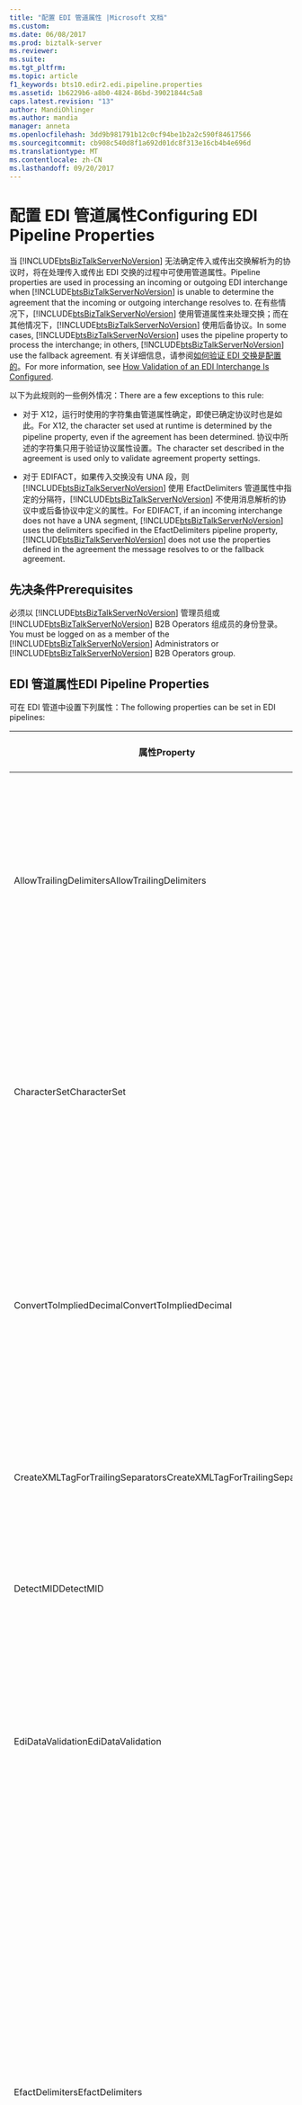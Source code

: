 ```yaml
---
title: "配置 EDI 管道属性 |Microsoft 文档"
ms.custom: 
ms.date: 06/08/2017
ms.prod: biztalk-server
ms.reviewer: 
ms.suite: 
ms.tgt_pltfrm: 
ms.topic: article
f1_keywords: bts10.edir2.edi.pipeline.properties
ms.assetid: 1b6229b6-a8b0-4824-86bd-39021844c5a8
caps.latest.revision: "13"
author: MandiOhlinger
ms.author: mandia
manager: anneta
ms.openlocfilehash: 3dd9b981791b12c0cf94be1b2a2c590f84617566
ms.sourcegitcommit: cb908c540d8f1a692d01dc8f313e16cb4b4e696d
ms.translationtype: MT
ms.contentlocale: zh-CN
ms.lasthandoff: 09/20/2017
---
```

# <a name="configuring-edi-pipeline-properties"></a><span data-ttu-id="75c13-102">配置 EDI 管道属性</span><span class="sxs-lookup"><span data-stu-id="75c13-102">Configuring EDI Pipeline Properties</span></span>
<span data-ttu-id="75c13-103">当 [!INCLUDE[btsBizTalkServerNoVersion](../includes/btsbiztalkservernoversion-md.md)] 无法确定传入或传出交换解析为的协议时，将在处理传入或传出 EDI 交换的过程中可使用管道属性。</span><span class="sxs-lookup"><span data-stu-id="75c13-103">Pipeline properties are used in processing an incoming or outgoing EDI interchange when [!INCLUDE[btsBizTalkServerNoVersion](../includes/btsbiztalkservernoversion-md.md)] is unable to determine the agreement that the incoming or outgoing interchange resolves to.</span></span> <span data-ttu-id="75c13-104">在有些情况下，[!INCLUDE[btsBizTalkServerNoVersion](../includes/btsbiztalkservernoversion-md.md)] 使用管道属性来处理交换；而在其他情况下，[!INCLUDE[btsBizTalkServerNoVersion](../includes/btsbiztalkservernoversion-md.md)] 使用后备协议。</span><span class="sxs-lookup"><span data-stu-id="75c13-104">In some cases, [!INCLUDE[btsBizTalkServerNoVersion](../includes/btsbiztalkservernoversion-md.md)] uses the pipeline property to process the interchange; in others, [!INCLUDE[btsBizTalkServerNoVersion](../includes/btsbiztalkservernoversion-md.md)] use the fallback agreement.</span></span> <span data-ttu-id="75c13-105">有关详细信息，请参阅[如何验证 EDI 交换是配置的](../core/how-validation-of-an-edi-interchange-is-configured.md)。</span><span class="sxs-lookup"><span data-stu-id="75c13-105">For more information, see [How Validation of an EDI Interchange Is Configured](../core/how-validation-of-an-edi-interchange-is-configured.md).</span></span>  
  
 <span data-ttu-id="75c13-106">以下为此规则的一些例外情况：</span><span class="sxs-lookup"><span data-stu-id="75c13-106">There are a few exceptions to this rule:</span></span>  
  
-   <span data-ttu-id="75c13-107">对于 X12，运行时使用的字符集由管道属性确定，即使已确定协议时也是如此。</span><span class="sxs-lookup"><span data-stu-id="75c13-107">For X12, the character set used at runtime is determined by the pipeline property, even if the agreement has been determined.</span></span> <span data-ttu-id="75c13-108">协议中所述的字符集只用于验证协议属性设置。</span><span class="sxs-lookup"><span data-stu-id="75c13-108">The character set described in the agreement is used only to validate agreement property settings.</span></span>  
  
-   <span data-ttu-id="75c13-109">对于 EDIFACT，如果传入交换没有 UNA 段，则 [!INCLUDE[btsBizTalkServerNoVersion](../includes/btsbiztalkservernoversion-md.md)] 使用 EfactDelimiters 管道属性中指定的分隔符，[!INCLUDE[btsBizTalkServerNoVersion](../includes/btsbiztalkservernoversion-md.md)] 不使用消息解析的协议中或后备协议中定义的属性。</span><span class="sxs-lookup"><span data-stu-id="75c13-109">For EDIFACT, if an incoming interchange does not have a UNA segment, [!INCLUDE[btsBizTalkServerNoVersion](../includes/btsbiztalkservernoversion-md.md)] uses the delimiters specified in the EfactDelimiters pipeline property, [!INCLUDE[btsBizTalkServerNoVersion](../includes/btsbiztalkservernoversion-md.md)] does not use the properties defined in the agreement the message resolves to or the fallback agreement.</span></span>  
  
## <a name="prerequisites"></a><span data-ttu-id="75c13-110">先决条件</span><span class="sxs-lookup"><span data-stu-id="75c13-110">Prerequisites</span></span>  
 <span data-ttu-id="75c13-111">必须以 [!INCLUDE[btsBizTalkServerNoVersion](../includes/btsbiztalkservernoversion-md.md)] 管理员组或 [!INCLUDE[btsBizTalkServerNoVersion](../includes/btsbiztalkservernoversion-md.md)] B2B Operators 组成员的身份登录。</span><span class="sxs-lookup"><span data-stu-id="75c13-111">You must be logged on as a member of the [!INCLUDE[btsBizTalkServerNoVersion](../includes/btsbiztalkservernoversion-md.md)] Administrators or [!INCLUDE[btsBizTalkServerNoVersion](../includes/btsbiztalkservernoversion-md.md)] B2B Operators group.</span></span>  
  
## <a name="edi-pipeline-properties"></a><span data-ttu-id="75c13-112">EDI 管道属性</span><span class="sxs-lookup"><span data-stu-id="75c13-112">EDI Pipeline Properties</span></span>  
 <span data-ttu-id="75c13-113">可在 EDI 管道中设置下列属性：</span><span class="sxs-lookup"><span data-stu-id="75c13-113">The following properties can be set in EDI pipelines:</span></span>  
  
|<span data-ttu-id="75c13-114">属性</span><span class="sxs-lookup"><span data-stu-id="75c13-114">Property</span></span>|<span data-ttu-id="75c13-115">改用</span><span class="sxs-lookup"><span data-stu-id="75c13-115">Use</span></span>|<span data-ttu-id="75c13-116">值</span><span class="sxs-lookup"><span data-stu-id="75c13-116">Values</span></span>|<span data-ttu-id="75c13-117">管道 - 阶段</span><span class="sxs-lookup"><span data-stu-id="75c13-117">Pipeline - Stage</span></span>|  
|--------------|---------|------------|-----------------------|  
|<span data-ttu-id="75c13-118">AllowTrailingDelimiters</span><span class="sxs-lookup"><span data-stu-id="75c13-118">AllowTrailingDelimiters</span></span>|<span data-ttu-id="75c13-119">在收到的交换上生成尾部分隔符。</span><span class="sxs-lookup"><span data-stu-id="75c13-119">Generates trailing separators on the interchange received.</span></span>|<span data-ttu-id="75c13-120">False（默认值）</span><span class="sxs-lookup"><span data-stu-id="75c13-120">False (default)</span></span><br /><br /> <span data-ttu-id="75c13-121">True</span><span class="sxs-lookup"><span data-stu-id="75c13-121">True</span></span>|<span data-ttu-id="75c13-122">EdiReceive-反汇编</span><span class="sxs-lookup"><span data-stu-id="75c13-122">EdiReceive- Disassemble</span></span><br /><br /> <span data-ttu-id="75c13-123">AS2EdiReceive-反汇编</span><span class="sxs-lookup"><span data-stu-id="75c13-123">AS2EdiReceive -Disassemble</span></span><br /><br /> <span data-ttu-id="75c13-124">EdiSend - 组装</span><span class="sxs-lookup"><span data-stu-id="75c13-124">EdiSend - Assemble</span></span><br /><br /> <span data-ttu-id="75c13-125">AS2EdiSend - 组装</span><span class="sxs-lookup"><span data-stu-id="75c13-125">AS2EdiSend - Assemble</span></span>|  
|<span data-ttu-id="75c13-126">CharacterSet</span><span class="sxs-lookup"><span data-stu-id="75c13-126">CharacterSet</span></span>|<span data-ttu-id="75c13-127">指定在对传出 EDI 交换执行运行时验证期间使用的字符集。</span><span class="sxs-lookup"><span data-stu-id="75c13-127">Specifies the character set to be used during run-time validation of outgoing EDI interchanges.</span></span><br /><br /> <span data-ttu-id="75c13-128">此属性仅用于 X12 处理，不用于 EDIFACT。</span><span class="sxs-lookup"><span data-stu-id="75c13-128">This property is used for X12 processing only, not for EDIFACT.</span></span>|<span data-ttu-id="75c13-129">UTF8（默认值）</span><span class="sxs-lookup"><span data-stu-id="75c13-129">UTF8 (default)</span></span><br /><br /> <span data-ttu-id="75c13-130">基本</span><span class="sxs-lookup"><span data-stu-id="75c13-130">Basic</span></span><br /><br /> <span data-ttu-id="75c13-131">扩展</span><span class="sxs-lookup"><span data-stu-id="75c13-131">Extended</span></span>|<span data-ttu-id="75c13-132">EdiReceive - 拆装</span><span class="sxs-lookup"><span data-stu-id="75c13-132">EdiReceive - Disassemble</span></span><br /><br /> <span data-ttu-id="75c13-133">AS2EdiReceive-反汇编</span><span class="sxs-lookup"><span data-stu-id="75c13-133">AS2EdiReceive -Disassemble</span></span><br /><br /> <span data-ttu-id="75c13-134">EdiSend - 组装</span><span class="sxs-lookup"><span data-stu-id="75c13-134">EdiSend - Assemble</span></span><br /><br /> <span data-ttu-id="75c13-135">AS2EdiSend - 组装</span><span class="sxs-lookup"><span data-stu-id="75c13-135">AS2EdiSend - Assemble</span></span>|  
|<span data-ttu-id="75c13-136">ConvertToImpliedDecimal</span><span class="sxs-lookup"><span data-stu-id="75c13-136">ConvertToImpliedDecimal</span></span>|<span data-ttu-id="75c13-137">对于传入交换，在 BizTalk Server 的中间 XML 中，将以格式 Nn 指定的 EDI 数值转换为十进制数值。</span><span class="sxs-lookup"><span data-stu-id="75c13-137">For an incoming interchange, converts an EDI number that is specified with the format Nn into a base-10 numeric value in the intermediate XML in BizTalk Server.</span></span><br /><br /> <span data-ttu-id="75c13-138">此属性仅用于 X12 处理，不用于 EDIFACT。</span><span class="sxs-lookup"><span data-stu-id="75c13-138">This property is used for X12 processing only, not for EDIFACT.</span></span>|<span data-ttu-id="75c13-139">False（默认值）</span><span class="sxs-lookup"><span data-stu-id="75c13-139">False (default)</span></span><br /><br /> <span data-ttu-id="75c13-140">True</span><span class="sxs-lookup"><span data-stu-id="75c13-140">True</span></span>|<span data-ttu-id="75c13-141">EdiReceive - 拆装</span><span class="sxs-lookup"><span data-stu-id="75c13-141">EdiReceive - Disassemble</span></span><br /><br /> <span data-ttu-id="75c13-142">AS2EdiReceive - 拆装</span><span class="sxs-lookup"><span data-stu-id="75c13-142">AS2EdiReceive - Disassemble</span></span>|  
|<span data-ttu-id="75c13-143">CreateXMLTagForTrailingSeparators</span><span class="sxs-lookup"><span data-stu-id="75c13-143">CreateXMLTagForTrailingSeparators</span></span>|<span data-ttu-id="75c13-144">为每个尾随分隔符创建空 XML 标记 (如果已经设置**AllowTrailingDelimiters**为 true)。</span><span class="sxs-lookup"><span data-stu-id="75c13-144">Creates empty XML tags for each of the trailing separators (if you have set **AllowTrailingDelimiters** to true).</span></span>|<span data-ttu-id="75c13-145">False（默认值）</span><span class="sxs-lookup"><span data-stu-id="75c13-145">False (default)</span></span><br /><br /> <span data-ttu-id="75c13-146">True</span><span class="sxs-lookup"><span data-stu-id="75c13-146">True</span></span>|<span data-ttu-id="75c13-147">EdiReceive - 拆装</span><span class="sxs-lookup"><span data-stu-id="75c13-147">EdiReceive - Disassemble</span></span><br /><br /> <span data-ttu-id="75c13-148">AS2EdiReceive - 拆装</span><span class="sxs-lookup"><span data-stu-id="75c13-148">AS2EdiReceive - Disassemble</span></span>|  
|<span data-ttu-id="75c13-149">DetectMID</span><span class="sxs-lookup"><span data-stu-id="75c13-149">DetectMID</span></span>|<span data-ttu-id="75c13-150">允许 EDI 拆装器在一个消息中解析多个交换。</span><span class="sxs-lookup"><span data-stu-id="75c13-150">Enables the EDI Disassembler to parse multiple interchanges in a single message.</span></span>|<span data-ttu-id="75c13-151">True（默认值）</span><span class="sxs-lookup"><span data-stu-id="75c13-151">True (default)</span></span><br /><br /> <span data-ttu-id="75c13-152">False</span><span class="sxs-lookup"><span data-stu-id="75c13-152">False</span></span>|<span data-ttu-id="75c13-153">EdiReceive - 拆装</span><span class="sxs-lookup"><span data-stu-id="75c13-153">EdiReceive - Disassemble</span></span><br /><br /> <span data-ttu-id="75c13-154">AS2EdiReceive - 拆装</span><span class="sxs-lookup"><span data-stu-id="75c13-154">AS2EdiReceive - Disassemble</span></span>|  
|<span data-ttu-id="75c13-155">EdiDataValidation</span><span class="sxs-lookup"><span data-stu-id="75c13-155">EdiDataValidation</span></span>|<span data-ttu-id="75c13-156">启用对传出 EDI 交换的 EDI 类型（数据元素）验证，除了 EDI 数据元素验证之外，还验证字段长度、可选性和重复计数。</span><span class="sxs-lookup"><span data-stu-id="75c13-156">Enables EDI type (data elements) validation of outgoing EDI interchanges, including validation of field length, optionality, and repeat count in addition to EDI data element validation.</span></span>|<span data-ttu-id="75c13-157">True（默认值）</span><span class="sxs-lookup"><span data-stu-id="75c13-157">True (default)</span></span><br /><br /> <span data-ttu-id="75c13-158">False</span><span class="sxs-lookup"><span data-stu-id="75c13-158">False</span></span>|<span data-ttu-id="75c13-159">EdiReceive - 拆装</span><span class="sxs-lookup"><span data-stu-id="75c13-159">EdiReceive - Disassemble</span></span><br /><br /> <span data-ttu-id="75c13-160">AS2EdiReceive - 拆装</span><span class="sxs-lookup"><span data-stu-id="75c13-160">AS2EdiReceive - Disassemble</span></span><br /><br /> <span data-ttu-id="75c13-161">EdiSend - 组装</span><span class="sxs-lookup"><span data-stu-id="75c13-161">EdiSend - Assemble</span></span><br /><br /> <span data-ttu-id="75c13-162">AS2EdiSend - 组装</span><span class="sxs-lookup"><span data-stu-id="75c13-162">AS2EdiSend - Assemble</span></span>|  
|<span data-ttu-id="75c13-163">EfactDelimiters</span><span class="sxs-lookup"><span data-stu-id="75c13-163">EfactDelimiters</span></span>|<span data-ttu-id="75c13-164">指示处理传入交换时使用的分隔符。</span><span class="sxs-lookup"><span data-stu-id="75c13-164">Indicates the delimiters to be used in processing an incoming interchange.</span></span> <span data-ttu-id="75c13-165">如果传入交换没有 UNA 段，则使用此属性。</span><span class="sxs-lookup"><span data-stu-id="75c13-165">Used if an incoming interchange does not have a UNA segment.</span></span><br /><br /> <span data-ttu-id="75c13-166">分隔符包括：</span><span class="sxs-lookup"><span data-stu-id="75c13-166">The delimiters include the following:</span></span><br /><br /> <span data-ttu-id="75c13-167">-UNA1 （组件数据元素分隔符）</span><span class="sxs-lookup"><span data-stu-id="75c13-167">-   UNA1 (Component data element separator)</span></span><br /><span data-ttu-id="75c13-168">-UNA2 （数据元素分隔符）</span><span class="sxs-lookup"><span data-stu-id="75c13-168">-   UNA2 (Data element separator)</span></span><br /><span data-ttu-id="75c13-169">-UNA3 （小数符号）</span><span class="sxs-lookup"><span data-stu-id="75c13-169">-   UNA3 (Decimal notation)</span></span><br /><span data-ttu-id="75c13-170">-UNA4 （转义指示器）</span><span class="sxs-lookup"><span data-stu-id="75c13-170">-   UNA4 (Release indicator)</span></span><br /><span data-ttu-id="75c13-171">-UNA5 （重复分隔符）</span><span class="sxs-lookup"><span data-stu-id="75c13-171">-   UNA5 (Repetition separator)</span></span><br /><span data-ttu-id="75c13-172">-UNA6 （段终止符）**注意：**此属性用于 EDIFACT 只能，处理不能为 X12。</span><span class="sxs-lookup"><span data-stu-id="75c13-172">-   UNA6 (Segment terminator) **Note:**  This property is used for EDIFACT processing only, not for X12.</span></span>|<span data-ttu-id="75c13-173">0x3A、0x2B、0x2C、0x3F、0x20、0x27（默认值）</span><span class="sxs-lookup"><span data-stu-id="75c13-173">0x3A, 0x2B, 0x2C, 0x3F, 0x20, 0x27 (defaults)</span></span>|<span data-ttu-id="75c13-174">EdiReceive - 拆装</span><span class="sxs-lookup"><span data-stu-id="75c13-174">EdiReceive - Disassemble</span></span><br /><br /> <span data-ttu-id="75c13-175">AS2EdiReceive - 拆装</span><span class="sxs-lookup"><span data-stu-id="75c13-175">AS2EdiReceive - Disassemble</span></span>|  
<span data-ttu-id="75c13-176">IgnoreMessageEncoding</span><span class="sxs-lookup"><span data-stu-id="75c13-176">IgnoreMessageEncoding</span></span>|<span data-ttu-id="75c13-177">指定 BatchMarker 组件不会设置 EDI。EncodingType 上下文属性\<X12 > 或\<EDIFACT >。</span><span class="sxs-lookup"><span data-stu-id="75c13-177">Specifies that the BatchMarker component will not set the EDI.EncodingType context property to \<X12> or \<EDIFACT>.</span></span> <span data-ttu-id="75c13-178">这适用于处理非 EDI 消息时的自定义管道。</span><span class="sxs-lookup"><span data-stu-id="75c13-178">This applies to custom pipelines when processing non-EDI messages.</span></span>|<span data-ttu-id="75c13-179">False（默认值）</span><span class="sxs-lookup"><span data-stu-id="75c13-179">False (default)</span></span><br /><br /> <span data-ttu-id="75c13-180">True</span><span class="sxs-lookup"><span data-stu-id="75c13-180">True</span></span>|<span data-ttu-id="75c13-181">EdiReceive - 解析参与方</span><span class="sxs-lookup"><span data-stu-id="75c13-181">EdiReceive - ResolveParty</span></span><br /><br /> <span data-ttu-id="75c13-182">AS2EdiReceive - 解析参与方</span><span class="sxs-lookup"><span data-stu-id="75c13-182">AS2EdiReceive - ResolveParty</span></span>|  
|<span data-ttu-id="75c13-183">MaskSecurityInformation</span><span class="sxs-lookup"><span data-stu-id="75c13-183">MaskSecurityInformation</span></span>|<span data-ttu-id="75c13-184">屏蔽传入 EDI 交换上下文属性中的授权/密码安全信息，以防止信息泄露。</span><span class="sxs-lookup"><span data-stu-id="75c13-184">Mask authorization/password security information in the context property of an incoming EDI interchange to prevent information disclosure.</span></span> <span data-ttu-id="75c13-185">对于 X12 交换，适用于 ISA1、ISA2、ISA3 和 ISA4 字段；对于 EDIFACT 交换，适用于 UNB6 字段。</span><span class="sxs-lookup"><span data-stu-id="75c13-185">Applies to the ISA1, ISA2, ISA3, and ISA4 fields for X12 interchanges; and the UNB6 fields for EDIFACT interchanges.</span></span>|<span data-ttu-id="75c13-186">True（默认值）</span><span class="sxs-lookup"><span data-stu-id="75c13-186">True (default)</span></span><br /><br /> <span data-ttu-id="75c13-187">False</span><span class="sxs-lookup"><span data-stu-id="75c13-187">False</span></span>|<span data-ttu-id="75c13-188">EdiReceive - 拆装</span><span class="sxs-lookup"><span data-stu-id="75c13-188">EdiReceive - Disassemble</span></span><br /><br /> <span data-ttu-id="75c13-189">AS2EdiReceive - 拆装</span><span class="sxs-lookup"><span data-stu-id="75c13-189">AS2EdiReceive - Disassemble</span></span>|  
|<span data-ttu-id="75c13-190">PreserveInterchange</span><span class="sxs-lookup"><span data-stu-id="75c13-190">PreserveInterchange</span></span>|<span data-ttu-id="75c13-191">指定接收的批将作为一个整体处理。</span><span class="sxs-lookup"><span data-stu-id="75c13-191">Specifies that a batch received will be processed as a single unit.</span></span>|<span data-ttu-id="75c13-192">False（默认值）</span><span class="sxs-lookup"><span data-stu-id="75c13-192">False (default)</span></span><br /><br /> <span data-ttu-id="75c13-193">True</span><span class="sxs-lookup"><span data-stu-id="75c13-193">True</span></span>|<span data-ttu-id="75c13-194">EdiReceive - 拆装</span><span class="sxs-lookup"><span data-stu-id="75c13-194">EdiReceive - Disassemble</span></span><br /><br /> <span data-ttu-id="75c13-195">AS2EdiReceive - 拆装</span><span class="sxs-lookup"><span data-stu-id="75c13-195">AS2EdiReceive - Disassemble</span></span>|  
|<span data-ttu-id="75c13-196">RouteAckOn2WayPort</span><span class="sxs-lookup"><span data-stu-id="75c13-196">RouteAckOn2WayPort</span></span>|<span data-ttu-id="75c13-197">经由打开的双向请求-响应接收端口连接返回 EDI 确认。</span><span class="sxs-lookup"><span data-stu-id="75c13-197">Returns an EDI acknowledgment over the open connection of a two-way request-response receive port.</span></span>|<span data-ttu-id="75c13-198">True（默认值）</span><span class="sxs-lookup"><span data-stu-id="75c13-198">True (default)</span></span><br /><br /> <span data-ttu-id="75c13-199">False</span><span class="sxs-lookup"><span data-stu-id="75c13-199">False</span></span>|<span data-ttu-id="75c13-200">EdiReceive - 拆装</span><span class="sxs-lookup"><span data-stu-id="75c13-200">EdiReceive - Disassemble</span></span><br /><br /> <span data-ttu-id="75c13-201">AS2EdiReceive - 拆装</span><span class="sxs-lookup"><span data-stu-id="75c13-201">AS2EdiReceive - Disassemble</span></span>|  
|<span data-ttu-id="75c13-202">UseDotAsDecimalSeperator</span><span class="sxs-lookup"><span data-stu-id="75c13-202">UseDotAsDecimalSeperator</span></span>|<span data-ttu-id="75c13-203">设置为 True 时，EDI 接收管道使用的十进制表示法"。"</span><span class="sxs-lookup"><span data-stu-id="75c13-203">When set to True, the EDI receive pipeline uses a decimal notation of “.”</span></span> <span data-ttu-id="75c13-204">而不是传入文档的十进制表示法。</span><span class="sxs-lookup"><span data-stu-id="75c13-204">instead of the decimal notation of the incoming document.</span></span>|<span data-ttu-id="75c13-205">False（默认值）</span><span class="sxs-lookup"><span data-stu-id="75c13-205">False (default)</span></span><br /><br /> <span data-ttu-id="75c13-206">True</span><span class="sxs-lookup"><span data-stu-id="75c13-206">True</span></span>|<span data-ttu-id="75c13-207">EdiReceive – 反汇编</span><span class="sxs-lookup"><span data-stu-id="75c13-207">EdiReceive – Disassemble</span></span><br /><br /> <span data-ttu-id="75c13-208">AS2EdiReceive - 拆装</span><span class="sxs-lookup"><span data-stu-id="75c13-208">AS2EdiReceive - Disassemble</span></span>|  
|<span data-ttu-id="75c13-209">UseIsa11AsRepetitionSeparator</span><span class="sxs-lookup"><span data-stu-id="75c13-209">UseIsa11AsRepetitionSeparator</span></span>|<span data-ttu-id="75c13-210">指定 ISA11 将用作重复分隔符而非标准标识符。</span><span class="sxs-lookup"><span data-stu-id="75c13-210">Specifies that ISA11 is used as a Repetition separator instead of a Standard identifier.</span></span> <span data-ttu-id="75c13-211">**注意：**对于 X12 处理仅，对于 EDIFACT 不使用此属性。</span><span class="sxs-lookup"><span data-stu-id="75c13-211">**Note:**  This property is used for X12 processing only, not for EDIFACT.</span></span>|<span data-ttu-id="75c13-212">False（默认值）</span><span class="sxs-lookup"><span data-stu-id="75c13-212">False (default)</span></span><br /><br /> <span data-ttu-id="75c13-213">True</span><span class="sxs-lookup"><span data-stu-id="75c13-213">True</span></span>|<span data-ttu-id="75c13-214">EdiReceive - 拆装</span><span class="sxs-lookup"><span data-stu-id="75c13-214">EdiReceive - Disassemble</span></span><br /><br /> <span data-ttu-id="75c13-215">AS2EdiReceive - 拆装</span><span class="sxs-lookup"><span data-stu-id="75c13-215">AS2EdiReceive - Disassemble</span></span>|  
|<span data-ttu-id="75c13-216">XmlSchemaValidation</span><span class="sxs-lookup"><span data-stu-id="75c13-216">XmlSchemaValidation</span></span>|<span data-ttu-id="75c13-217">启用对传出 EDI 交换的扩展 (BTS-XSD) 验证。</span><span class="sxs-lookup"><span data-stu-id="75c13-217">Enables extended (BTS-XSD) validation of outgoing EDI interchanges.</span></span> <span data-ttu-id="75c13-218">仅当已使用数据类型为非 EDI 数据类型的元素来自定义架构时此属性才适用。</span><span class="sxs-lookup"><span data-stu-id="75c13-218">This applies only if the schema has been customized with elements whose data type is not an EDI data type.</span></span> <span data-ttu-id="75c13-219">添加的这些元素不通过 EDI 验证来进行验证，因此将包括在扩展验证范围内。</span><span class="sxs-lookup"><span data-stu-id="75c13-219">These added elements are not be validated by EDI validation, so will be covered by extended validation.</span></span>|<span data-ttu-id="75c13-220">False（默认值）</span><span class="sxs-lookup"><span data-stu-id="75c13-220">False (default)</span></span><br /><br /> <span data-ttu-id="75c13-221">True</span><span class="sxs-lookup"><span data-stu-id="75c13-221">True</span></span>|<span data-ttu-id="75c13-222">EdiReceive - 拆装</span><span class="sxs-lookup"><span data-stu-id="75c13-222">EdiReceive - Disassemble</span></span><br /><br /> <span data-ttu-id="75c13-223">AS2EdiReceive - 拆装</span><span class="sxs-lookup"><span data-stu-id="75c13-223">AS2EdiReceive - Disassemble</span></span><br /><br /> <span data-ttu-id="75c13-224">EdiSend - 组装</span><span class="sxs-lookup"><span data-stu-id="75c13-224">EdiSend - Assemble</span></span><br /><br /> <span data-ttu-id="75c13-225">AS2EdiSend - 组装</span><span class="sxs-lookup"><span data-stu-id="75c13-225">AS2EdiSend - Assemble</span></span>|  
  
### <a name="to-set-a-pipeline-property"></a><span data-ttu-id="75c13-226">设置管道属性</span><span class="sxs-lookup"><span data-stu-id="75c13-226">To set a pipeline property</span></span>  
  
1.  <span data-ttu-id="75c13-227">在[!INCLUDE[btsBizTalkServerNoVersion](../includes/btsbiztalkservernoversion-md.md)]管理控制台中，右键单击接收位置或发送端口使用你想要设置属性，然后单击管道**属性**。</span><span class="sxs-lookup"><span data-stu-id="75c13-227">In [!INCLUDE[btsBizTalkServerNoVersion](../includes/btsbiztalkservernoversion-md.md)] Administration Console, right-click the receive location or send port using the pipeline that you want to set properties for, and then click **Properties**.</span></span>  
  
2.  <span data-ttu-id="75c13-228">单击你要设置其属性的管道旁的省略号按钮 (…)。</span><span class="sxs-lookup"><span data-stu-id="75c13-228">Click the ellipsis button (…) next to the pipeline that you want to set properties for.</span></span>  
  
3.  <span data-ttu-id="75c13-229">在**配置管道**对话框中，为属性输入值，然后单击**确定**。</span><span class="sxs-lookup"><span data-stu-id="75c13-229">In the **Configure Pipeline** dialog box, enter the value for the property, and then click **OK**.</span></span>  
  
## <a name="see-also"></a><span data-ttu-id="75c13-230">另请参阅</span><span class="sxs-lookup"><span data-stu-id="75c13-230">See Also</span></span>  
 [<span data-ttu-id="75c13-231">如何配置 EDI 交换的验证</span><span class="sxs-lookup"><span data-stu-id="75c13-231">How Validation of an EDI Interchange Is Configured</span></span>](../core/how-validation-of-an-edi-interchange-is-configured.md)